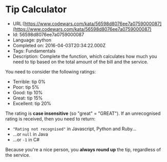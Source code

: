 # Tip Calculator

 - URL:[https://www.codewars.com/kata/56598d8076ee7a0759000087](https://www.codewars.com/kata/56598d8076ee7a0759000087)
 - Id: 56598d8076ee7a0759000087
 - Language: python
 - Completed on: 2016-04-03T20:34:22.000Z
 - Tags: Fundamentals
 - Description:
Complete the function, which calculates how much you need to tip based on the total amount of the bill and the service. 

You need to consider the following ratings:

- Terrible: tip 0%
- Poor: tip 5%
- Good: tip 10%
- Great: tip 15%
- Excellent: tip 20%

The rating is **case insensitive** (so "great" = "GREAT"). If an unrecognised rating is received, then you need to return:

* `"Rating not recognised"` in Javascript, Python and Ruby...
* ...or `null` in Java
* ...or `-1` in C#

Because you're a nice person, you **always round up** the tip, regardless of the service.

